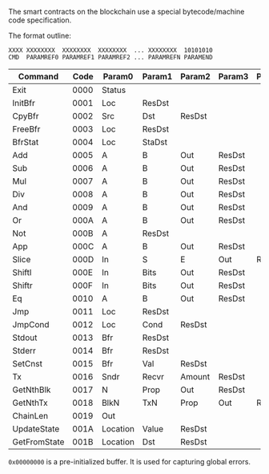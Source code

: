 The smart contracts on the blockchain use a special bytecode/machine code specification.

The format outline:

```bytecode
XXXX XXXXXXXX  XXXXXXXX  XXXXXXXX  ... XXXXXXXX  10101010
CMD  PARAMREF0 PARAMREF1 PARAMREF2 ... PARAMREFN PARAMEND
```

| Command      | Code | Param0   | Param1 | Param2 | Param3 | Param4 |
|--------------|------|----------|--------|--------|--------|--------|
| Exit         | 0000 | Status   |
| InitBfr      | 0001 | Loc      | ResDst |
| CpyBfr       | 0002 | Src      | Dst    | ResDst |
| FreeBfr      | 0003 | Loc      | ResDst |
| BfrStat      | 0004 | Loc      | StaDst |
| Add          | 0005 | A        | B      | Out    | ResDst |
| Sub          | 0006 | A        | B      | Out    | ResDst |
| Mul          | 0007 | A        | B      | Out    | ResDst |
| Div          | 0008 | A        | B      | Out    | ResDst |
| And          | 0009 | A        | B      | Out    | ResDst |
| Or           | 000A | A        | B      | Out    | ResDst |
| Not          | 000B | A        | ResDst |
| App          | 000C | A        | B      | Out    | ResDst |
| Slice        | 000D | In       | S      | E      | Out    | ResDst |
| Shiftl       | 000E | In       | Bits   | Out    | ResDst |
| Shiftr       | 000F | In       | Bits   | Out    | ResDst |
| Eq           | 0010 | A        | B      | Out    | ResDst |
| Jmp          | 0011 | Loc      | ResDst |
| JmpCond      | 0012 | Loc      | Cond   | ResDst |
| Stdout       | 0013 | Bfr      | ResDst |
| Stderr       | 0014 | Bfr      | ResDst |
| SetCnst      | 0015 | Bfr      | Val    | ResDst |
| Tx           | 0016 | Sndr     | Recvr  | Amount | ResDst |
| GetNthBlk    | 0017 | N        | Prop   | Out    | ResDst |
| GetNthTx     | 0018 | BlkN     | TxN    | Prop   | Out    | ResDst |
| ChainLen     | 0019 | Out      |
| UpdateState  | 001A | Location | Value  | ResDst |
| GetFromState | 001B | Location | Dst    | ResDst |

`0x00000000` is a pre-initialized buffer. It is used for capturing global errors.